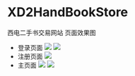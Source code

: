 # XD2HandBookStore
西电二手书交易网站
    页面效果图
- 登录页面
![](http://7xyfje.com1.z1.glb.clouddn.com/Login.jpg)
![](http://7xyfje.com1.z1.glb.clouddn.com/QR%20Code%20Login.jpg)
- 注册页面
![](http://7xyfje.com1.z1.glb.clouddn.com/Registration.jpg)
- 主页面
![](http://7xyfje.com1.z1.glb.clouddn.com/Main%20Page.jpg)
![](http://7xyfje.com1.z1.glb.clouddn.com/Main%20Page%20(1).jpg)

